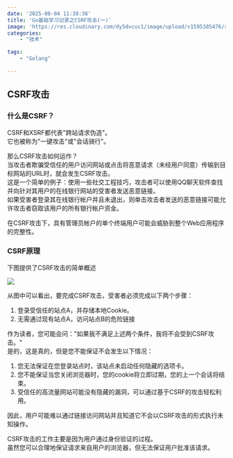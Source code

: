 ```yaml
---
date: '2025-08-04 11:38:36'
title: 'Go基础学习记录之CSRF攻击(一)'
image: 'https://res.cloudinary.com/dy5dvcuc1/image/upload/v1595385476/xiaorongmao/golang.jpg'
categories:
    - "技术"

tags:
    - "Golang"

---
```


## CSRF攻击

### 什么是CSRF？

CSRF和XSRF都代表"跨站请求伪造"。  
它也被称为"一键攻击"或"会话骑行"。

那么CSRF攻击如何运作？  
当攻击者欺骗受信任的用户访问网站或点击将恶意请求（未经用户同意）传输到目标网站的URL时，就会发生CSRF攻击。  
这是一个简单的例子：使用一些社交工程技巧，攻击者可以使用QQ聊天软件查找并向针对其用户的在线银行网站的受害者发送恶意链接。  
如果受害者登录其在线银行帐户并且未退出，则单击攻击者发送的恶意链接可能允许攻击者窃取该用户的所有银行帐户资金。

在CSRF攻击下，具有管理员帐户的单个终端用户可能会威胁到整个Web应用程序的完整性。

### CSRF原理

下图提供了CSRF攻击的简单概述

![](https://cdn.xiaorongmao.com/up/golang_web_49_1.png)

从图中可以看出，要完成CSRF攻击，受害者必须完成以下两个步骤：

1) 登录受信任的站点A，并存储本地Cookie。  
2) 无需通过现有站点A，访问站点B的危险链接

作为读者，您可能会问："如果我不满足上述两个条件，我将不会受到CSRF攻击。"  
是的，这是真的，但是您不能保证不会发生以下情况：

1) 您无法保证在您登录站点时，该站点未启动任何隐藏的选项卡。  
2) 您不能保证当您关闭浏览器时，您的cookie将立即过期，您的上一个会话将结束。  
3) 受信任的高流量网站可能没有隐藏的漏洞，可以通过基于CSRF的攻击轻松利用。

因此，用户可能难以通过链接访问网站并且知道它不会以CSRF攻击的形式执行未知操作。

CSRF攻击的工作主要是因为用户通过身份验证的过程。  
虽然您可以合理地保证请求来自用户的浏览器，但无法保证用户批准该请求。
